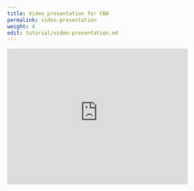 ```yaml
---
title: Video presentation for CBA
permalink: video-presentation
weight: 4
edit: tutorial/video-presentation.md
---
```


<iframe width="420" height="315" src="https://www.youtube.com/embed/er1_KVX7TKQ" frameborder="0" allowfullscreen></iframe>